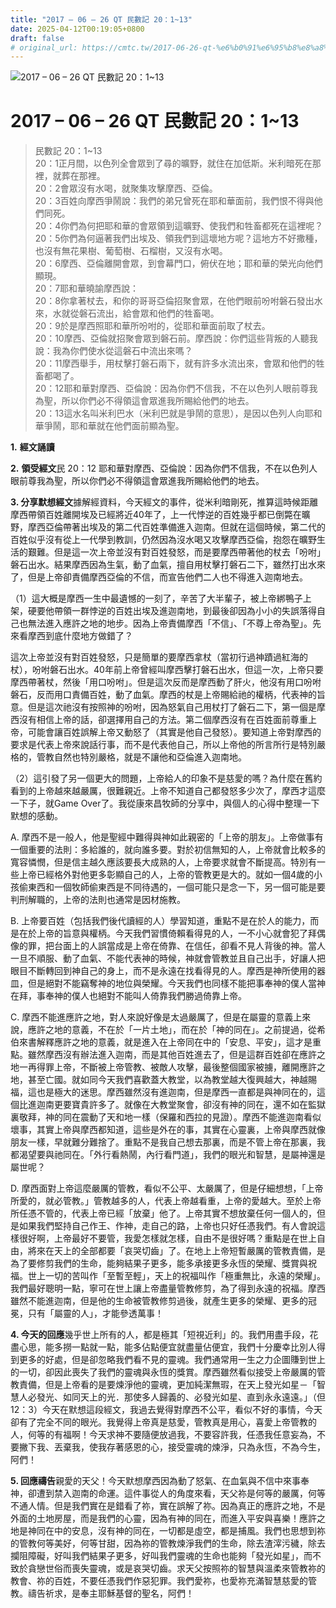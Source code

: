 ```yaml
---
title: "2017 – 06 – 26 QT 民數記 20：1~13"
date: 2025-04-12T00:19:05+0800
draft: false
# original_url: https://cmtc.tw/2017-06-26-qt-%e6%b0%91%e6%95%b8%e8%a8%98-20%ef%bc%9a113
---
```


![2017 – 06 – 26 QT 民數記 20：1\~13](/images/qt.jpg   "2017 – 06 – 26 QT 民數記 20：1\~13")

# 2017 – 06 – 26 QT 民數記 20：1\~13

> 民數記 20：1\~13  
> 20：1正月間，以色列全會眾到了尋的曠野，就住在加低斯。米利暗死在那裡，就葬在那裡。  
> 20：2會眾沒有水喝，就聚集攻擊摩西、亞倫。  
> 20：3百姓向摩西爭鬧說：我們的弟兄曾死在耶和華面前，我們恨不得與他們同死。  
> 20：4你們為何把耶和華的會眾領到這曠野、使我們和牲畜都死在這裡呢？  
> 20：5你們為何逼著我們出埃及、領我們到這壞地方呢？這地方不好撒種，也沒有無花果樹、葡萄樹、石榴樹，又沒有水喝。  
> 20：6摩西、亞倫離開會眾，到會幕門口，俯伏在地；耶和華的榮光向他們顯現。  
> 20：7耶和華曉諭摩西說：  
> 20：8你拿著杖去，和你的哥哥亞倫招聚會眾，在他們眼前吩咐磐石發出水來，水就從磐石流出，給會眾和他們的牲畜喝。  
> 20：9於是摩西照耶和華所吩咐的，從耶和華面前取了杖去。  
> 20：10摩西、亞倫就招聚會眾到磐石前。摩西說：你們這些背叛的人聽我說：我為你們使水從這磐石中流出來嗎？  
> 20：11摩西舉手，用杖擊打磐石兩下，就有許多水流出來，會眾和他們的牲畜都喝了。  
> 20：12耶和華對摩西、亞倫說：因為你們不信我，不在以色列人眼前尊我為聖，所以你們必不得領這會眾進我所賜給他們的地去。  
> 20：13這水名叫米利巴水（米利巴就是爭鬧的意思），是因以色列人向耶和華爭鬧，耶和華就在他們面前顯為聖。

**1.** **經文誦讀**

**2.** **領受經文**民 20：12 耶和華對摩西、亞倫說：因為你們不信我，不在以色列人眼前尊我為聖，所以你們必不得領這會眾進我所賜給他們的地去。

**3. 分享默想經文**據解經資料，今天經文的事件，從米利暗剛死，推算這時候距離摩西帶領百姓離開埃及已經將近40年了，上一代悖逆的百姓幾乎都已倒斃在曠野，摩西亞倫帶著出埃及的第二代百姓準備進入迦南。但就在這個時候，第二代的百姓似乎沒有從上一代學到教訓，仍然因為沒水喝又攻擊摩西亞倫，抱怨在曠野生活的艱難。但是這一次上帝並沒有對百姓發怒，而是要摩西帶著他的杖去「吩咐」磐石出水。結果摩西因為生氣，動了血氣，擅自用杖擊打磐石二下，雖然打出水來了，但是上帝卻責備摩西亞倫的不信，而宣告他們二人也不得進入迦南地去。

（1）這大概是摩西一生中最遺憾的一刻了，辛苦了大半輩子，被上帝綁鴨子上架，硬要他帶領一群悖逆的百姓出埃及進迦南地，到最後卻因為小小的失誤落得自己也無法進入應許之地的地步。因為上帝責備摩西「不信」、「不尊上帝為聖」。先來看摩西到底什麼地方做錯了？

這次上帝並沒有對百姓發怒，只是簡單的要摩西拿杖（當初行過神蹟過紅海的杖），吩咐磐石出水。40年前上帝曾經叫摩西擊打磐石出水，但這一次，上帝只要摩西帶著杖，然後「用口吩咐」。但是這次反而是摩西動了肝火，他沒有用口吩咐磐石，反而用口責備百姓，動了血氣。摩西的杖是上帝賜給祂的權柄，代表神的旨意。但是這次祂沒有按照神的吩咐，因為怒氣自己用杖打了磐石二下，第一個是摩西沒有相信上帝的話，卻選擇用自己的方法。第二個摩西沒有在百姓面前尊重上帝，可能會讓百姓誤解上帝又動怒了（其實是他自己發怒）。要知道上帝對摩西的要求是代表上帝來說話行事，而不是代表他自己，所以上帝他的所言所行是特別嚴格的，管教自然也特別嚴格，就是不讓他和亞倫進入迦南地。

（2）這引發了另一個更大的問題，上帝給人的印象不是慈愛的嗎？為什麼在舊約看到的上帝越來越嚴厲，很難親近。上帝不知道自己都發怒多少次了，摩西才這麼一下子，就Game Over了。我從康來昌牧師的分享中，與個人的心得中整理一下默想的感動。

A. 摩西不是一般人，他是聖經中難得與神如此親密的「上帝的朋友」。上帝做事有一個重要的法則：多給誰的，就向誰多要。對於初信無知的人，上帝就會比較多的寬容憐憫，但是信主越久應該要長大成熟的人，上帝要求就會不斷提高。特別有一些上帝已經格外對他更多彰顯自己的人，上帝的管教更是大的。就如一個4歲的小孩偷東西和一個牧師偷東西是不同待遇的，一個可能只是念一下，另一個可能是要判刑解職的，上帝的法則也通常是因材施教。

B. 上帝要百姓（包括我們後代讀經的人）學習知道，重點不是在於人的能力，而是在於上帝的旨意與權柄。今天我們習慣倚賴看得見的人，一不小心就會犯了拜偶像的罪，把台面上的人誤當成是上帝在倚靠、在信任，卻看不見人背後的神。當人一旦不順服、動了血氣、不能代表神的時候，神就會管教並且自己出手，好讓人把眼目不斷轉回到神自己的身上，而不是永遠在找看得見的人。摩西是神所使用的器皿，但是絕對不能竊奪神的地位與榮耀。今天我們也同樣不能把事奉神的僕人當神在拜，事奉神的僕人也絕對不能叫人倚靠我們勝過倚靠上帝。

C. 摩西不能進應許之地，對人來說好像是太過嚴厲了，但是在屬靈的意義上來說，應許之地的意義，不在於「一片土地」，而在於「神的同在」。之前提過，從希伯來書解釋應許之地的意義，就是進入在上帝同在中的「安息、平安」，這才是重點。雖然摩西沒有辦法進入迦南，而是其他百姓進去了，但是這群百姓卻在應許之地一再得罪上帝，不斷被上帝管教、被敵人攻擊，最後整個國家被擄，離開應許之地，甚至亡國。就如同今天我們喜歡蓋大教堂，以為教堂越大復興越大，神越賜福，這也是極大的迷思。摩西雖然沒有進迦南，但是摩西一直都是與神同在的，這個比進迦南更要寶貴許多了。就像在大教堂聚會，卻沒有神的同在，還不如在監獄裏敬拜，神的同在震動了天和地一樣（保羅和西拉的見證）。摩西不能進迦南看似壞事，其實上帝與摩西都知道，這些是外在的事，其實在心靈裏，上帝與摩西就像朋友一樣，早就難分難捨了。重點不是我自己想去那裏，而是不管上帝在那裏，我都渴望要與祂同在。「外行看熱鬧，內行看門道」，我們的眼光和智慧，是屬神還是屬世呢？

D. 摩西面對上帝這麼嚴厲的管教，看似不公平、太嚴厲了，但是仔細想想，「上帝所愛的，就必管教。」管教越多的人，代表上帝越看重，上帝的愛越大。至於上帝所任憑不管的，代表上帝已經「放棄」他了。上帝其實不想放棄任何一個人的，但是如果我們堅持自己作王、作神，走自己的路，上帝也只好任憑我們。有人會說這樣很好啊，上帝最好不要管，我愛怎樣就怎樣，自由不是很好嗎？重點是在世上自由，將來在天上的全部都要「哀哭切齒」了。在地上上帝短暫嚴厲的管教責備，是為了要修剪我們的生命，能夠結果子更多，能多承接更多永恆的榮耀、獎賞與祝福。世上一切的苦叫作「至暫至輕」，天上的祝福叫作「極重無比，永遠的榮耀」。我們最好聰明一點，寧可在世上讓上帝盡量管教修剪，為了得到永遠的祝福。摩西雖然不能進迦南，但是他的生命被管教修剪過後，就產生更多的榮耀、更多的冠冕，只有「屬靈的人」，才能參透萬事！

**4. 今天的回應**幾乎世上所有的人，都是極其「短視近利」的。我們用盡手段，花盡心思，能多撈一點就一點，能多佔點便宜就盡量佔便宜，我們十分慶幸比別人得到更多的好處，但是卻忽略我們看不見的靈魂。我們通常用一生之力企圖賺到世上的一切，卻因此喪失了我們的靈魂與永恆的獎賞。摩西雖然看似接受上帝嚴厲的管教責備，但是上帝看的是要煉淨他的靈魂，更加純潔無瑕，在天上發光如星－「智慧人必發光、如同天上的光．那使多人歸義的、必發光如星、直到永永遠遠。」（但12：3）今天在默想這段經文，我過去覺得對摩西不公平，看似不好的事情，今天卻有了完全不同的眼光。我覺得上帝真是慈愛，管教真是用心，喜愛上帝管教的人，何等的有福啊！今天求神不要隨便放過我，不要容許我，任憑我任意妄為，不要撇下我、丟棄我，使我存著感恩的心，接受靈魂的煉淨，只為永恆，不為今生，阿們！

**5. 回應禱告**親愛的天父！今天默想摩西因為動了怒氣、在血氣與不信中來事奉神，卻遭到禁入迦南的命運。這件事從人的角度來看，天父祢是何等的嚴厲，何等不通人情。但是我們實在是錯看了祢，實在誤解了祢。因為真正的應許之地，不是外面的土地房屋，而是我們的心靈，因為有神的同在，而進入平安與喜樂！應許之地是神同在中的安息，沒有神的同在，一切都是虛空，都是捕風。我們也思想到祢的管教何等美好，何等甘甜，因為祢的管教煉淨我們的生命，除去渣滓污穢，除去攔阻障礙，好叫我們結果子更多，好叫我們靈魂的生命也能夠「發光如星」，而不致於貪戀世俗而喪失靈魂，或是哀哭切齒。求天父按照祢的智慧與溫柔來管教祢的教會、祢的百姓，不要任憑我們作惡犯罪。我們愛祢，也愛祢充滿智慧慈愛的管教。禱告祈求，是奉主耶穌基督的聖名，阿們！